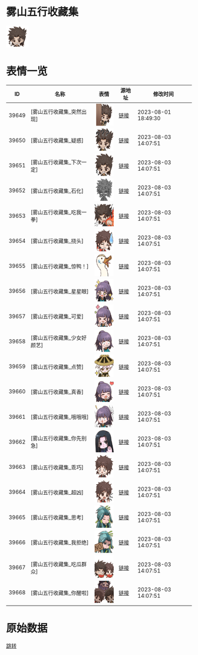 # 雾山五行收藏集

<img src="./cover.png" height="60" alt="cover" />

# 表情一览

|ID|名称|表情|源地址|修改时间|
|----|----|----|----|----|
|39649|[雾山五行收藏集_突然出现]|<img src="./pic/039649_%5B雾山五行收藏集_突然出现%5D.png" height="60" alt="突然出现"/>|[链接](https://i0.hdslb.com/bfs/emote/9d182f5397f277ff073305e28e584342bfb3fb24.png)|2023-08-01 18:49:30|
|39650|[雾山五行收藏集_疑惑]|<img src="./pic/039650_%5B雾山五行收藏集_疑惑%5D.png" height="60" alt="疑惑"/>|[链接](https://i0.hdslb.com/bfs/emote/30344fa1e10dc4b8e56b3950a69bab160614dcc8.png)|2023-08-03 14:07:51|
|39651|[雾山五行收藏集_下次一定]|<img src="./pic/039651_%5B雾山五行收藏集_下次一定%5D.png" height="60" alt="下次一定"/>|[链接](https://i0.hdslb.com/bfs/emote/7a3ca6b9300435dd3818179363578f888fae09cb.png)|2023-08-03 14:07:51|
|39652|[雾山五行收藏集_石化]|<img src="./pic/039652_%5B雾山五行收藏集_石化%5D.png" height="60" alt="石化"/>|[链接](https://i0.hdslb.com/bfs/emote/a1c907a5786e5ad16cd01374e0f117f68592a44d.png)|2023-08-03 14:07:51|
|39653|[雾山五行收藏集_吃我一拳]|<img src="./pic/039653_%5B雾山五行收藏集_吃我一拳%5D.png" height="60" alt="吃我一拳"/>|[链接](https://i0.hdslb.com/bfs/emote/8259f4da835a72507218e5652c903eed69857aff.png)|2023-08-03 14:07:51|
|39654|[雾山五行收藏集_挠头]|<img src="./pic/039654_%5B雾山五行收藏集_挠头%5D.png" height="60" alt="挠头"/>|[链接](https://i0.hdslb.com/bfs/emote/82653071f10ff12f426ec785b913ea869f75ef69.png)|2023-08-03 14:07:51|
|39655|[雾山五行收藏集_惊鸭！]|<img src="./pic/039655_%5B雾山五行收藏集_惊鸭！%5D.png" height="60" alt="惊鸭！"/>|[链接](https://i0.hdslb.com/bfs/emote/0bab89897d78698de957e4011435736592dfe1da.png)|2023-08-03 14:07:51|
|39656|[雾山五行收藏集_星星眼]|<img src="./pic/039656_%5B雾山五行收藏集_星星眼%5D.png" height="60" alt="星星眼"/>|[链接](https://i0.hdslb.com/bfs/emote/c5d957e82680cdbc3b791a39ed79a4f3e102940e.png)|2023-08-03 14:07:51|
|39657|[雾山五行收藏集_可爱]|<img src="./pic/039657_%5B雾山五行收藏集_可爱%5D.png" height="60" alt="可爱"/>|[链接](https://i0.hdslb.com/bfs/emote/b41aaf8c4233c489e2c2030d264ed60b059b2c93.png)|2023-08-03 14:07:51|
|39658|[雾山五行收藏集_少女好颜艺]|<img src="./pic/039658_%5B雾山五行收藏集_少女好颜艺%5D.png" height="60" alt="少女好颜艺"/>|[链接](https://i0.hdslb.com/bfs/emote/12b3357e931eecda4205f359b57281824e55105d.png)|2023-08-03 14:07:51|
|39659|[雾山五行收藏集_点赞]|<img src="./pic/039659_%5B雾山五行收藏集_点赞%5D.png" height="60" alt="点赞"/>|[链接](https://i0.hdslb.com/bfs/emote/55d5e076073401d26ff53ee40835459453fda01c.png)|2023-08-03 14:07:51|
|39660|[雾山五行收藏集_真香]|<img src="./pic/039660_%5B雾山五行收藏集_真香%5D.png" height="60" alt="真香"/>|[链接](https://i0.hdslb.com/bfs/emote/717b66bde5c47f45cd235ccfd31d867619d9e82b.png)|2023-08-03 14:07:51|
|39661|[雾山五行收藏集_哦哦哦]|<img src="./pic/039661_%5B雾山五行收藏集_哦哦哦%5D.png" height="60" alt="哦哦哦"/>|[链接](https://i0.hdslb.com/bfs/emote/56b0714ffbd0fb71ae192b8a3163e9a554a70884.png)|2023-08-03 14:07:51|
|39662|[雾山五行收藏集_你先别急]|<img src="./pic/039662_%5B雾山五行收藏集_你先别急%5D.png" height="60" alt="你先别急"/>|[链接](https://i0.hdslb.com/bfs/emote/8688cbfc32316f31d29cf91f0dd47a3b240bcf18.png)|2023-08-03 14:07:51|
|39663|[雾山五行收藏集_乖巧]|<img src="./pic/039663_%5B雾山五行收藏集_乖巧%5D.png" height="60" alt="乖巧"/>|[链接](https://i0.hdslb.com/bfs/emote/bae9fe702d1c40d56bb4cc7e84fcdd5494b2e797.png)|2023-08-03 14:07:51|
|39664|[雾山五行收藏集_超凶]|<img src="./pic/039664_%5B雾山五行收藏集_超凶%5D.png" height="60" alt="超凶"/>|[链接](https://i0.hdslb.com/bfs/emote/340b0dd2809be04585fcfc53e9012f18118789a8.png)|2023-08-03 14:07:51|
|39665|[雾山五行收藏集_思考]|<img src="./pic/039665_%5B雾山五行收藏集_思考%5D.png" height="60" alt="思考"/>|[链接](https://i0.hdslb.com/bfs/emote/d2ffae14ba3bcc2a9b089d8162917255d0c4206b.png)|2023-08-03 14:07:51|
|39666|[雾山五行收藏集_我拒绝]|<img src="./pic/039666_%5B雾山五行收藏集_我拒绝%5D.png" height="60" alt="我拒绝"/>|[链接](https://i0.hdslb.com/bfs/emote/1fe53e745fcb06404fa371d7b6e0faf3d191f0d9.png)|2023-08-03 14:07:51|
|39667|[雾山五行收藏集_吃瓜群众]|<img src="./pic/039667_%5B雾山五行收藏集_吃瓜群众%5D.png" height="60" alt="吃瓜群众"/>|[链接](https://i0.hdslb.com/bfs/emote/62fbe1a6f172f58520eeb93472771d2bff3b38ef.png)|2023-08-03 14:07:51|
|39668|[雾山五行收藏集_你醒啦]|<img src="./pic/039668_%5B雾山五行收藏集_你醒啦%5D.png" height="60" alt="你醒啦"/>|[链接](https://i0.hdslb.com/bfs/emote/7259d5b9dafed5b2a1e99ba7d932d37babb3cacb.png)|2023-08-03 14:07:51|

# 原始数据

[跳转](./raw.json)

